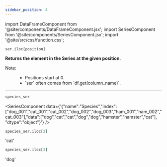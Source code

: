 ```yaml
---
sidebar_position: 4
---
```


import DataFrameComponent from '@site/components/DataFrameComponent.jsx';
import SeriesComponent from '@site/components/SeriesComponent.jsx';
import '@site/src/css/function.css';

<code>ser.iloc[position]</code>

<div className='base'>
    <p><strong>Returns the element in the Series at the given position.</strong></p>
    <dl>
        <dt className='term'>Note:</dt>
        <dd>
            <ul>
                <li>Positions start at 0.</li>
                <li>`ser` often comes from `df.get(column_name)`.</li>
            </ul>
        </dd>
    </dl>
</div>

---

```python
species_ser
```

<SeriesComponent data={'{"name":"Species","index":["dog_001","cat_001","cat_002","dog_002","dog_003","ham_001","ham_002","cat_003"],"data":["dog","cat","cat","dog","dog","hamster","hamster","cat"], "dtype":"object"}'} />

```python
species_ser.iloc[2]
```
'cat'

```python
species_ser.iloc[3]
```
'dog'